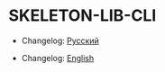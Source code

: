 # SKELETON-LIB-CLI

- Changelog: [Русский](./docs/CHANGELOG-RU.md)

- Changelog: [English](./docs/CHANGELOG-EN.md)
